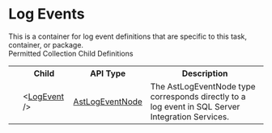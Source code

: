 # Log Events

<div class="LanguageSummary"><div class ="SummaryItem">This is a container for log event definitions that are specific to this task, container, or package.</div></div><div class="SchemaBindingGroup"><div class="SchemaBindingGroupHeader">Permitted Collection Child Definitions</div><table id="SchemaBindingList" class="SchemaBindingList"><tbody><tr><th class="SchemaBindingIconColumnHeader">&nbsp;</th><th class="SchemaBindingNameColumnHeader">Child</th><th class="SchemaBindingTypeColumnHeader">API Type</th><th class="SchemaBindingSummaryColumnHeader">Description</th></tr><tr class="cd0"><td class="SchemaBindingIcon"><div class="NotRequired" /></td><td class="SchemaBindingName"><span class="punc">&lt;</span><a href=../api-reference/Varigence.Languages.Biml.Task.AstLogEventNode.html">LogEvent</a><span class="punc"> /&gt;</span></td><td class="SchemaBindingType"><a href="Varigence.Languages.Biml.Task.AstLogEventNode.html">AstLogEventNode</a></td><td class="SchemaBindingSummary">The AstLogEventNode type corresponds directly to a log event in SQL Server Integration Services.</td></tr></tbody></table></div>